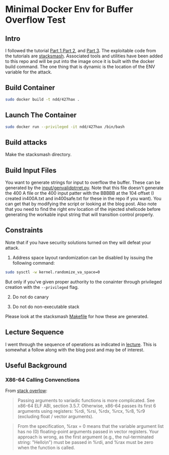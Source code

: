 # Minimal Docker Env for Buffer Overflow Test

## Intro

I followed the tutorial
[Part
1](https://blog.techorganic.com/2015/04/10/64-bit-linux-stack-smashing-tutorial-part-1/),[Part
2](https://blog.techorganic.com/2015/04/21/64-bit-linux-stack-smashing-tutorial-part-2/), and [Part
3](https://blog.techorganic.com/2016/03/18/64-bit-linux-stack-smashing-tutorial-part-3/). 
The exploitable code from the tutorials are
[stacksmash](./stacksmash). Associated tools and utilities
have been added to this repo and will be put into the image
once it is built with the docker build command. The one
thing that is dynamic is the location of the ENV variable
for the attack.

## Build Container

```bash
sudo docker build -t ndd/427hax .
```

## Launch The Container 

```bash
sudo docker run --privileged -it ndd/427hax /bin/bash
```

## Build attacks

Make the stacksmash directory.

## Build Input Files

You want to generate strings for input to overflow the buffer. These can be
generated by the [input/genvalidptrret.py](./input/genvalidptrret.py). Note that
this file doesn't generate the 400 A file or the 400 input patter with the BBBBB
at the 104 offset (I created in400A.txt and in400safe.txt for these in the repo
if you want). You can get that by modifying the script or looking at the blog
post. Also note that you need to find the right env location of the injected
shellcode before generating the workable input string that will transition
control properly.

## Constraints

Note that if you have security solutions turned on they will defeat your
attack. 

1. Address space layout randomization can be disabled by issuing the following
command: 

```bash
sudo sysctl -w kernel.randomize_va_space=0
```

But only if you've given proper authority to the conainter through privileged
creation with the `--privileged` flag. 

2. Do not do canary

3. Do not do non-executable stack

Please look at the stacksmash [Makefile](./stacksmash/Makefile) for how these
are generated.

## Lecture Sequence

I went through the sequence of operations as indicated in
[lecture](./lecture.md). This is somewhat a follow along with the blog post and
may be of interest.

## Useful Background

### X86-64 Calling Convenctions

From [stack
overlow](https://stackoverflow.com/questions/28601414/calling-c-function-from-x64-assembly-with-registers-instead-of-stack):

> Passing arguments to variadic functions is more
> complicated. See x86-64 ELF ABI, section 3.5.7. Otherwise,
> x86-64 passes its first 6 arguments using registers: %rdi,
> %rsi, %rdx, %rcx, %r8, %r9 (excluding float / vector
> arguments).

> From the specification, %rax = 0 means that the variable
> argument list has no (0) floating-point arguments passed in
> vector registers. Your approach is wrong, as the first
> argument (e.g., the nul-terminated string: "Hello\n") must
> be passed in %rdi, and %rax must be zero when the function
> is called.



